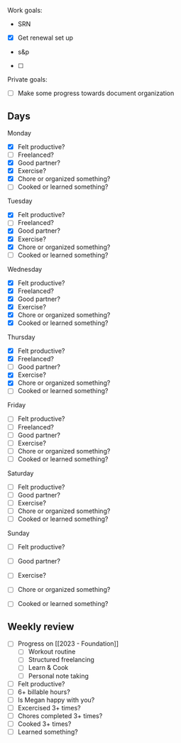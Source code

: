 Work goals:
-   SRN
- [x]   Get renewal set up

-   s&p
- [ ] 

Private goals:
- [ ]   Make some progress towards document organization

## Days
Monday
- [x] Felt productive?
- [ ] Freelanced?
- [x] Good partner?
- [x] Exercise?
- [x] Chore or organized something?
- [ ] Cooked or learned something?

Tuesday
- [x] Felt productive?
- [ ] Freelanced?
- [x] Good partner?
- [x] Exercise?
- [x] Chore or organized something?
- [ ] Cooked or learned something?

Wednesday
- [x] Felt productive?
- [x] Freelanced?
- [x] Good partner?
- [x] Exercise?
- [x] Chore or organized something?
- [x] Cooked or learned something?

Thursday
- [x] Felt productive?
- [x] Freelanced?
- [ ] Good partner?
- [x] Exercise?
- [x] Chore or organized something?
- [ ] Cooked or learned something?

Friday
- [ ] Felt productive?
- [ ] Freelanced?
- [ ] Good partner?
- [ ] Exercise?
- [ ] Chore or organized something?
- [ ] Cooked or learned something?

Saturday
- [ ] Felt productive?
- [ ] Good partner?
- [ ] Exercise?
- [ ] Chore or organized something?
- [ ] Cooked or learned something?

Sunday
- [ ] Felt productive?
- [ ] Good partner?
- [ ] Exercise?
- [ ] Chore or organized something?
- [ ] Cooked or learned something?


## Weekly review
- [ ] Progress on [[2023 - Foundation]]
	- [ ] Workout routine
	- [ ] Structured freelancing
	- [ ] Learn & Cook
	- [ ] Personal note taking
- [ ] Felt productive?
- [ ] 6+ billable hours?
- [ ] Is Megan happy with you?
- [ ] Excercised  3+ times?
- [ ] Chores completed 3+ times?
- [ ] Cooked 3+ times?
- [ ] Learned something?